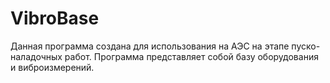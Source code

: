 # VibroBase
Данная программа создана для использования на АЭС на этапе пуско-наладочных работ. Программа представляет собой базу оборудования и виброизмерений.
